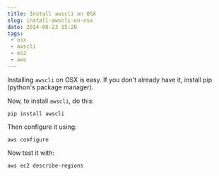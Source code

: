 ```yaml
---
title: Install awscli on OSX
slug: install-awscli-on-osx
date: 2014-06-23 15:20
tags: 
 - osx
 - awscli
 - ec2
 - aws
---
```

Installing `awscli` on OSX is easy. If you don't already have it, install pip (python's package manager).

Now, to install `awscli`, do this:

    pip install awscli

Then configure it using:

    aws configure

Now test it with:

    aws ec2 describe-regions

